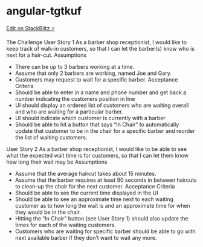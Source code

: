 # angular-tgtkuf

[Edit on StackBlitz ⚡️](https://stackblitz.com/edit/angular-tgtkuf)

The Challenge
User Story 1
As a barber shop receptionist, I would like to keep track of walk-in customers, so that I can let the barber(s) know who is next for a hair-cut.
Assumptions
-	There can be up to 3 barbers working at a time. 
-	Assume that only 2 barbers are working, named Joe and Gary.
-	Customers may request to wait for a specific barber. 
Acceptance Criteria
-	Should be able to enter in a name and phone number and get back a number indicating the customers position in line
-	UI should display an ordered list of customers who are waiting overall and who are waiting for a particular barber. 
-	UI should indicate which customer is currently with a barber
-	Should be able to hit a button that says “In Chair” to automatically update that customer to be in the chair for a specific barber and reorder the list of waiting customers. 

User Story 2
As a barber shop receptionist, I would like to be able to see what the expected wait time is for customers, so that I can let them know how long their wait may be
Assumptions
-	Assume that the average haircut takes about 15 minutes.
-	Assume that the barber requires at least 90 seconds in between haircuts to clean-up the chair for the next customer. 
Acceptance Criteria
-	Should be able to see the current time displayed in the UI
-	Should be able to see an approximate time next to each waiting customer as to how long the wait is and an approximate time for when they would be in the chair. 
-	Hitting the “In Chair” button (see User Story 1) should also update the times for each of the waiting customers. 
-	Customers who are waiting for specific barber should be able to go with next available barber if they don’t want to wait any more.
